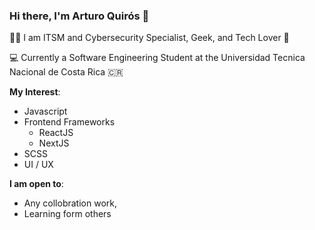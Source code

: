 ### Hi there, I'm Arturo Quirós 👋

👨‍💻 I am ITSM and Cybersecurity Specialist, Geek, and Tech Lover 🤖

💻 Currently a Software Engineering Student at the Universidad Tecnica Nacional de Costa Rica 🇨🇷


**My Interest**:
- Javascript
- Frontend Frameworks
  - ReactJS
  - NextJS
- SCSS
- UI / UX


 **I am open to**:
- Any collobration work,
- Learning form others
